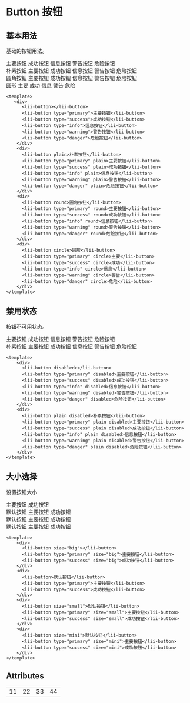 # Button 按钮

## 基本用法
基础的按钮用法。
<div>
    <div>
      <lii-button></lii-button>
      <lii-button type="primary">主要按钮</lii-button>
      <lii-button type="success">成功按钮</lii-button>
      <lii-button type="info">信息按钮</lii-button>
      <lii-button type="warning">警告按钮</lii-button>
      <lii-button type="danger">危险按钮</lii-button>
    </div>
    <div>
      <lii-button plain>朴素按钮</lii-button>
      <lii-button type="primary" plain>主要按钮</lii-button>
      <lii-button type="success" plain>成功按钮</lii-button>
      <lii-button type="info" plain>信息按钮</lii-button>
      <lii-button type="warning" plain>警告按钮</lii-button>
      <lii-button type="danger" plain>危险按钮</lii-button>
    </div>
    <div>
      <lii-button round>圆角按钮</lii-button>
      <lii-button type="primary" round>主要按钮</lii-button>
      <lii-button type="success" round>成功按钮</lii-button>
      <lii-button type="info" round>信息按钮</lii-button>
      <lii-button type="warning" round>警告按钮</lii-button>
      <lii-button type="danger" round>危险按钮</lii-button>
    </div>
    <div>
      <lii-button circle>圆形</lii-button>
      <lii-button type="primary" circle>主要</lii-button>
      <lii-button type="success" circle>成功</lii-button>
      <lii-button type="info" circle>信息</lii-button>
      <lii-button type="warning" circle>警告</lii-button>
      <lii-button type="danger" circle>危险</lii-button>
    </div>
</div>

```vue
<template>
   <div>
      <lii-button></lii-button>
      <lii-button type="primary">主要按钮</lii-button>
      <lii-button type="success">成功按钮</lii-button>
      <lii-button type="info">信息按钮</lii-button>
      <lii-button type="warning">警告按钮</lii-button>
      <lii-button type="danger">危险按钮</lii-button>
    </div>
    <div>
      <lii-button plain>朴素按钮</lii-button>
      <lii-button type="primary" plain>主要按钮</lii-button>
      <lii-button type="success" plain>成功按钮</lii-button>
      <lii-button type="info" plain>信息按钮</lii-button>
      <lii-button type="warning" plain>警告按钮</lii-button>
      <lii-button type="danger" plain>危险按钮</lii-button>
    </div>
    <div>
      <lii-button round>圆角按钮</lii-button>
      <lii-button type="primary" round>主要按钮</lii-button>
      <lii-button type="success" round>成功按钮</lii-button>
      <lii-button type="info" round>信息按钮</lii-button>
      <lii-button type="warning" round>警告按钮</lii-button>
      <lii-button type="danger" round>危险按钮</lii-button>
    </div>
    <div>
      <lii-button circle>圆形</lii-button>
      <lii-button type="primary" circle>主要</lii-button>
      <lii-button type="success" circle>成功</lii-button>
      <lii-button type="info" circle>信息</lii-button>
      <lii-button type="warning" circle>警告</lii-button>
      <lii-button type="danger" circle>危险</lii-button>
    </div>
</template>
```

## 禁用状态
按钮不可用状态。


<div>
    <div>
      <lii-button disabled></lii-button>
      <lii-button type="primary" disabled>主要按钮</lii-button>
      <lii-button type="success" disabled>成功按钮</lii-button>
      <lii-button type="info" disabled>信息按钮</lii-button>
      <lii-button type="warning" disabled>警告按钮</lii-button>
      <lii-button type="danger" disabled>危险按钮</lii-button>
    </div>
    <div>
      <lii-button plain disabled>朴素按钮</lii-button>
      <lii-button type="primary" plain disabled>主要按钮</lii-button>
      <lii-button type="success" plain disabled>成功按钮</lii-button>
      <lii-button type="info" plain disabled>信息按钮</lii-button>
      <lii-button type="warning" plain disabled>警告按钮</lii-button>
      <lii-button type="danger" plain disabled>危险按钮</lii-button>
    </div>
</div>

```vue
<template>
    <div>
      <lii-button disabled></lii-button>
      <lii-button type="primary" disabled>主要按钮</lii-button>
      <lii-button type="success" disabled>成功按钮</lii-button>
      <lii-button type="info" disabled>信息按钮</lii-button>
      <lii-button type="warning" disabled>警告按钮</lii-button>
      <lii-button type="danger" disabled>危险按钮</lii-button>
    </div>
    <div>
      <lii-button plain disabled>朴素按钮</lii-button>
      <lii-button type="primary" plain disabled>主要按钮</lii-button>
      <lii-button type="success" plain disabled>成功按钮</lii-button>
      <lii-button type="info" plain disabled>信息按钮</lii-button>
      <lii-button type="warning" plain disabled>警告按钮</lii-button>
      <lii-button type="danger" plain disabled>危险按钮</lii-button>
    </div>
</template>
```

## 大小选择
设置按钮大小

<div>
    <div>
      <lii-button size="big"></lii-button>
      <lii-button type="primary" size="big">主要按钮</lii-button>
      <lii-button type="success" size="big">成功按钮</lii-button>
    </div>
    <div>
      <lii-button>默认按钮</lii-button>
      <lii-button type="primary">主要按钮</lii-button>
      <lii-button type="success">成功按钮</lii-button>
    </div>
    <div>
      <lii-button size="small">默认按钮</lii-button>
      <lii-button type="primary" size="small">主要按钮</lii-button>
      <lii-button type="success" size="small">成功按钮</lii-button>
    </div>
    <div>
      <lii-button size="mini">默认按钮</lii-button>
      <lii-button type="primary" size="mini">主要按钮</lii-button>
      <lii-button type="success" size="mini">成功按钮</lii-button>
    </div>
</div>

```vue
<template>
    <div>
      <lii-button size="big"></lii-button>
      <lii-button type="primary" size="big">主要按钮</lii-button>
      <lii-button type="success" size="big">成功按钮</lii-button>
    </div>
    <div>
      <lii-button>默认按钮</lii-button>
      <lii-button type="primary">主要按钮</lii-button>
      <lii-button type="success">成功按钮</lii-button>
    </div>
    <div>
      <lii-button size="small">默认按钮</lii-button>
      <lii-button type="primary" size="small">主要按钮</lii-button>
      <lii-button type="success" size="small">成功按钮</lii-button>
    </div>
    <div>
      <lii-button size="mini">默认按钮</lii-button>
      <lii-button type="primary" size="mini">主要按钮</lii-button>
      <lii-button type="success" size="mini">成功按钮</lii-button>
    </div>
</template>
```

## Attributes
<table>
    <tr>
        <td>11</td>
        <td>22</td>
        <td>33</td>
        <td>44</td>
    </tr>
</table>